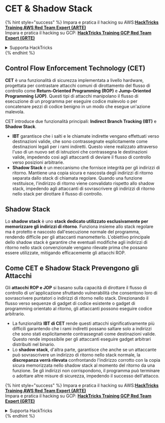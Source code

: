 # CET & Shadow Stack

{% hint style="success" %}
Impara e pratica il hacking su AWS:<img src="/.gitbook/assets/arte.png" alt="" data-size="line">[**HackTricks Training AWS Red Team Expert (ARTE)**](https://training.hacktricks.xyz/courses/arte)<img src="/.gitbook/assets/arte.png" alt="" data-size="line">\
Impara e pratica il hacking su GCP: <img src="/.gitbook/assets/grte.png" alt="" data-size="line">[**HackTricks Training GCP Red Team Expert (GRTE)**<img src="/.gitbook/assets/grte.png" alt="" data-size="line">](https://training.hacktricks.xyz/courses/grte)

<details>

<summary>Supporta HackTricks</summary>

* Controlla i [**piani di abbonamento**](https://github.com/sponsors/carlospolop)!
* **Unisciti al** 💬 [**gruppo Discord**](https://discord.gg/hRep4RUj7f) o al [**gruppo telegram**](https://t.me/peass) o **seguici** su **Twitter** 🐦 [**@hacktricks\_live**](https://twitter.com/hacktricks\_live)**.**
* **Condividi trucchi di hacking inviando PR ai** [**HackTricks**](https://github.com/carlospolop/hacktricks) e [**HackTricks Cloud**](https://github.com/carlospolop/hacktricks-cloud) repos su github.

</details>
{% endhint %}

## Control Flow Enforcement Technology (CET)

**CET** è una funzionalità di sicurezza implementata a livello hardware, progettata per contrastare attacchi comuni di dirottamento del flusso di controllo come **Return-Oriented Programming (ROP)** e **Jump-Oriented Programming (JOP)**. Questi tipi di attacchi manipolano il flusso di esecuzione di un programma per eseguire codice malevolo o per concatenare pezzi di codice benigno in un modo che esegue un'azione malevola.

CET introduce due funzionalità principali: **Indirect Branch Tracking (IBT)** e **Shadow Stack**.

* **IBT** garantisce che i salti e le chiamate indirette vengano effettuati verso destinazioni valide, che sono contrassegnate esplicitamente come destinazioni legali per i rami indiretti. Questo viene realizzato attraverso l'uso di un nuovo set di istruzioni che contrassegna le destinazioni valide, impedendo così agli attaccanti di deviare il flusso di controllo verso posizioni arbitrarie.
* **Shadow Stack** è un meccanismo che fornisce integrità per gli indirizzi di ritorno. Mantiene una copia sicura e nascosta degli indirizzi di ritorno separata dallo stack di chiamata regolare. Quando una funzione restituisce, l'indirizzo di ritorno viene convalidato rispetto allo shadow stack, impedendo agli attaccanti di sovrascrivere gli indirizzi di ritorno nello stack per dirottare il flusso di controllo.

## Shadow Stack

Lo **shadow stack** è uno **stack dedicato utilizzato esclusivamente per memorizzare gli indirizzi di ritorno**. Funziona insieme allo stack regolare ma è protetto e nascosto dall'esecuzione normale del programma, rendendo difficile per gli attaccanti manometterlo. L'obiettivo principale dello shadow stack è garantire che eventuali modifiche agli indirizzi di ritorno nello stack convenzionale vengano rilevate prima che possano essere utilizzate, mitigando efficacemente gli attacchi ROP.

## Come CET e Shadow Stack Prevengono gli Attacchi

Gli **attacchi ROP e JOP** si basano sulla capacità di dirottare il flusso di controllo di un'applicazione sfruttando vulnerabilità che consentono loro di sovrascrivere puntatori o indirizzi di ritorno nello stack. Direzionando il flusso verso sequenze di gadget di codice esistente o gadget di programming orientato al ritorno, gli attaccanti possono eseguire codice arbitrario.

* La funzionalità **IBT di CET** rende questi attacchi significativamente più difficili garantendo che i rami indiretti possano saltare solo a indirizzi che sono stati esplicitamente contrassegnati come destinazioni valide. Questo rende impossibile per gli attaccanti eseguire gadget arbitrari distribuiti nel binario.
* Lo **shadow stack**, d'altra parte, garantisce che anche se un attaccante può sovrascrivere un indirizzo di ritorno nello stack normale, la **discrepanza verrà rilevata** confrontando l'indirizzo corrotto con la copia sicura memorizzata nello shadow stack al momento del ritorno da una funzione. Se gli indirizzi non corrispondono, il programma può terminare o adottare altre misure di sicurezza, impedendo il successo dell'attacco.

{% hint style="success" %}
Impara e pratica il hacking su AWS:<img src="/.gitbook/assets/arte.png" alt="" data-size="line">[**HackTricks Training AWS Red Team Expert (ARTE)**](https://training.hacktricks.xyz/courses/arte)<img src="/.gitbook/assets/arte.png" alt="" data-size="line">\
Impara e pratica il hacking su GCP: <img src="/.gitbook/assets/grte.png" alt="" data-size="line">[**HackTricks Training GCP Red Team Expert (GRTE)**<img src="/.gitbook/assets/grte.png" alt="" data-size="line">](https://training.hacktricks.xyz/courses/grte)

<details>

<summary>Supporta HackTricks</summary>

* Controlla i [**piani di abbonamento**](https://github.com/sponsors/carlospolop)!
* **Unisciti al** 💬 [**gruppo Discord**](https://discord.gg/hRep4RUj7f) o al [**gruppo telegram**](https://t.me/peass) o **seguici** su **Twitter** 🐦 [**@hacktricks\_live**](https://twitter.com/hacktricks\_live)**.**
* **Condividi trucchi di hacking inviando PR ai** [**HackTricks**](https://github.com/carlospolop/hacktricks) e [**HackTricks Cloud**](https://github.com/carlospolop/hacktricks-cloud) repos su github.

</details>
{% endhint %}
